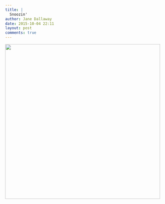 ```yaml
---
title: |
  Snoozin'
author: Jane Dallaway
date: 2015-10-04 22:11
layout: post
comments: true
---
```


<div><a href="http://static.skitters.dallaway.com/Etp_FullSizeRender.jpg"><img src="http://static.skitters.dallaway.com/Etp_thumb_FullSizeRender.jpg" width="500" height="500"/></a></div>



  




      
